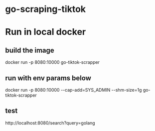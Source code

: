 # go-scraping-tiktok

# Run in local docker

## build the image
docker run -p 8080:10000 go-tiktok-scrapper

## run with env params below
docker run -p 8080:10000 --cap-add=SYS_ADMIN --shm-size=1g go-tiktok-scrapper

## test
http://localhost:8080/search?query=golang